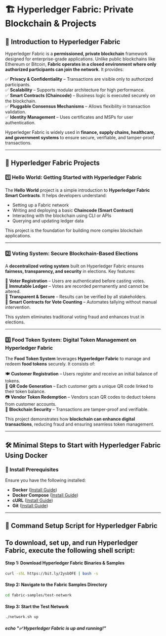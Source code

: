# 🏗️ Hyperledger Fabric: Private Blockchain & Projects

## 📌 Introduction to Hyperledger Fabric

Hyperledger Fabric is a **permissioned, private blockchain** framework designed for enterprise-grade applications. Unlike public blockchains like Ethereum or Bitcoin, **Fabric operates in a closed environment where only authorized participants can join the network**. It provides:

✅ **Privacy & Confidentiality** – Transactions are visible only to authorized participants.  
✅ **Scalability** – Supports modular architecture for high performance.  
✅ **Smart Contracts (Chaincode)** – Business logic is executed securely on the blockchain.  
✅ **Pluggable Consensus Mechanisms** – Allows flexibility in transaction validation.  
✅ **Identity Management** – Uses certificates and MSPs for user authentication.

Hyperledger Fabric is widely used in **finance, supply chains, healthcare, and government systems** to ensure secure, verifiable, and tamper-proof transactions.

---

## 🚀 Hyperledger Fabric Projects

### 1️⃣ Hello World: Getting Started with Hyperledger Fabric

The **Hello World** project is a simple introduction to **Hyperledger Fabric Smart Contracts**. It helps developers understand:

- Setting up a Fabric network  
- Writing and deploying a basic **Chaincode (Smart Contract)**  
- Interacting with the blockchain using CLI or APIs  
- Querying and updating ledger data  

This project is the foundation for building more complex blockchain applications.

---

### 2️⃣ Voting System: Secure Blockchain-Based Elections

A **decentralized voting system** built on Hyperledger Fabric ensures **fairness, transparency, and security** in elections. Key features:

🔹 **Voter Registration** – Users are authenticated before casting votes.  
🔹 **Immutable Ledger** – Votes are recorded permanently and cannot be altered.  
🔹 **Transparent & Secure** – Results can be verified by all stakeholders.  
🔹 **Smart Contracts for Vote Counting** – Automates tallying without manual intervention.  

This system eliminates traditional voting fraud and enhances trust in elections.

---

### 3️⃣ Food Token System: Digital Token Management on Hyperledger Fabric

The **Food Token System** leverages **Hyperledger Fabric** to manage and redeem **food tokens** securely. It consists of:

🍽️ **Customer Registration** – Users register and receive an initial balance of tokens.  
📲 **QR Code Generation** – Each customer gets a unique QR code linked to their token balance.  
📷 **Vendor Token Redemption** – Vendors scan QR codes to deduct tokens from customer accounts.  
🔐 **Blockchain Security** – Transactions are tamper-proof and verifiable.  

This project demonstrates how **blockchain can enhance digital transactions**, reducing fraud and ensuring seamless token management.

---

## 🛠️ Minimal Steps to Start with Hyperledger Fabric Using Docker

### 🔹 Install Prerequisites

Ensure you have the following installed:
- **Docker** ([Install Guide](https://docs.docker.com/get-docker/))
- **Docker Compose** ([Install Guide](https://docs.docker.com/compose/install/))
- **cURL** ([Install Guide](https://curl.se/))
- **Git** ([Install Guide](https://git-scm.com/downloads))

---

## 📌 Command Setup Script for Hyperledger Fabric

## To **download, set up, and run Hyperledger Fabric**, execute the following **shell script**:

#### Step 1: Download Hyperledger Fabric Binaries & Samples
```bash
curl -sSL https://bit.ly/2ysbOFE | bash -s
```

#### Step 2: Navigate to the Fabric Samples Directory
```bash
cd fabric-samples/test-network 
```
#### Step 3: Start the Test Network
```bash
./network.sh up
```
##### echo "✅ Hyperledger Fabric is up and running!"
